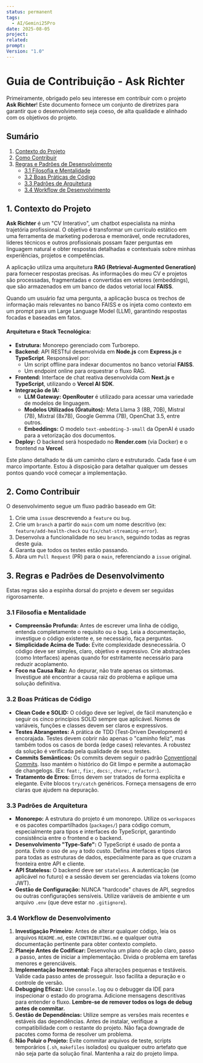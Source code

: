 ```yaml
---
status: permanent
tags:
  - AI/Gemini25Pro
date: 2025-08-05
project:
related:
prompt:
Version: "1.0"
---
```

# Guia de Contribuição - Ask Richter

Primeiramente, obrigado pelo seu interesse em contribuir com o projeto **Ask Richter**\! Este documento fornece um conjunto de diretrizes para garantir que o desenvolvimento seja coeso, de alta qualidade e alinhado com os objetivos do projeto.

## Sumário

1.  [Contexto do Projeto](https://www.google.com/search?q=%231-contexto-do-projeto)
2.  [Como Contribuir](https://www.google.com/search?q=%232-como-contribuir)
3.  [Regras e Padrões de Desenvolvimento](https://www.google.com/search?q=%233-regras-e-padr%C3%B5es-de-desenvolvimento)
      - [3.1 Filosofia e Mentalidade](https://www.google.com/search?q=%2331-filosofia-e-mentalidade)
      - [3.2 Boas Práticas de Código](https://www.google.com/search?q=%2332-boas-pr%C3%A1ticas-de-c%C3%B3digo)
      - [3.3 Padrões de Arquitetura](https://www.google.com/search?q=%2333-padr%C3%B5es-de-arquitetura)
      - [3.4 Workflow de Desenvolvimento](https://www.google.com/search?q=%2334-workflow-de-desenvolvimento)

## 1\. Contexto do Projeto

**Ask Richter** é um "CV Interativo", um chatbot especialista na minha trajetória profissional. O objetivo é transformar um currículo estático em uma ferramenta de marketing poderosa e memorável, onde recrutadores, líderes técnicos e outros profissionais possam fazer perguntas em linguagem natural e obter respostas detalhadas e contextuais sobre minhas experiências, projetos e competências.

A aplicação utiliza uma arquitetura **RAG (Retrieval-Augmented Generation)** para fornecer respostas precisas. As informações do meu CV e projetos são processadas, fragmentadas e convertidas em vetores (embeddings), que são armazenados em um banco de dados vetorial local **FAISS**.

Quando um usuário faz uma pergunta, a aplicação busca os trechos de informação mais relevantes no banco FAISS e os injeta como contexto em um prompt para um Large Language Model (LLM), garantindo respostas focadas e baseadas em fatos.

#### Arquitetura e Stack Tecnológica:
- **Estrutura:** Monorepo gerenciado com Turborepo.
- **Backend:** API RESTful desenvolvida em **Node.js** com **Express.js** e **TypeScript**. Responsável por:
    - Um script offline para indexar documentos no banco vetorial **FAISS**.
    - Um endpoint online para orquestrar o fluxo RAG.
- **Frontend:** Interface de chat reativa desenvolvida com **Next.js** e **TypeScript**, utilizando o **Vercel AI SDK**.
- **Integração de IA:**
    - **LLM Gateway:** **OpenRouter** é utilizado para acessar uma variedade de modelos de linguagem.
    - **Modelos Utilizados (Gratuitos):** Meta Llama 3 (8B, 70B), Mistral (7B), Mixtral (8x7B), Google Gemma (7B), OpenChat 3.5, entre outros.
    - **Embeddings:** O modelo `text-embedding-3-small` da OpenAI é usado para a vetorização dos documentos.
- **Deploy:** O backend será hospedado no **Render.com** (via Docker) e o frontend na **Vercel**.

Este plano detalhado te dá um caminho claro e estruturado. Cada fase é um marco importante. Estou à disposição para detalhar qualquer um desses pontos quando você começar a implementação.

## 2\. Como Contribuir

O desenvolvimento segue um fluxo padrão baseado em Git:

1.  Crie uma `issue` descrevendo a `feature` ou `bug`.
2.  Crie um `branch` a partir do `main` com um nome descritivo (ex: `feature/add-health-check` ou `fix/chat-streaming-error`).
3.  Desenvolva a funcionalidade no seu `branch`, seguindo todas as regras deste guia.
4.  Garanta que todos os testes estão passando.
5.  Abra um `Pull Request` (PR) para o `main`, referenciando a `issue` original.

## 3\. Regras e Padrões de Desenvolvimento

Estas regras são a espinha dorsal do projeto e devem ser seguidas rigorosamente.

### 3.1 Filosofia e Mentalidade

  - **Compreensão Profunda:** Antes de escrever uma linha de código, entenda completamente o requisito ou o bug. Leia a documentação, investigue o código existente e, se necessário, faça perguntas.
  - **Simplicidade Acima de Tudo:** Evite complexidade desnecessária. O código deve ser simples, claro, objetivo e expressivo. Crie abstrações (como Interfaces) apenas quando for estritamente necessário para reduzir acoplamento.
  - **Foco na Causa Raiz:** Ao depurar, não trate apenas os sintomas. Investigue até encontrar a causa raiz do problema e aplique uma solução definitiva.

### 3.2 Boas Práticas de Código

  - **Clean Code e SOLID:** O código deve ser legível, de fácil manutenção e seguir os cinco princípios SOLID sempre que aplicável. Nomes de variáveis, funções e classes devem ser claros e expressivos.
  - **Testes Abrangentes:** A prática de TDD (Test-Driven Development) é encorajada. Testes devem cobrir não apenas o "caminho feliz", mas também todos os casos de borda (edge cases) relevantes. A robustez da solução é verificada pela qualidade de seus testes.
  - **Commits Semânticos:** Os commits devem seguir o padrão [Conventional Commits](https://www.conventionalcommits.org/en/v1.0.0/). Isso mantém o histórico do Git limpo e permite a automação de changelogs. (Ex: `feat:`, `fix:`, `docs:`, `chore:`, `refactor:`).
  - **Tratamento de Erros:** Erros devem ser tratados de forma explícita e elegante. Evite blocos `try/catch` genéricos. Forneça mensagens de erro claras que ajudem na depuração.

### 3.3 Padrões de Arquitetura

  - **Monorepo:** A estrutura do projeto é um monorepo. Utilize os `workspaces` e os pacotes compartilhados (`packages/`) para código comum, especialmente para tipos e interfaces do TypeScript, garantindo consistência entre o frontend e o backend.
  - **Desenvolvimento "Type-Safe":** O TypeScript é usado de ponta a ponta. Evite o uso de `any` a todo custo. Defina interfaces e tipos claros para todas as estruturas de dados, especialmente para as que cruzam a fronteira entre API e cliente.
  - **API Stateless:** O backend deve ser `stateless`. A autenticação (se aplicável no futuro) e a sessão devem ser gerenciadas via tokens (como JWT).
  - **Gestão de Configuração:** NUNCA "hardcode" chaves de API, segredos ou outras configurações sensíveis. Utilize variáveis de ambiente e um arquivo `.env` (que deve estar no `.gitignore`).

### 3.4 Workflow de Desenvolvimento

1.  **Investigação Primeiro:** Antes de alterar qualquer código, leia os arquivos `README.md`, este `CONTRIBUTING.md` e qualquer outra documentação pertinente para obter contexto completo.
2.  **Planeje Antes de Codificar:** Desenvolva um plano de ação claro, passo a passo, antes de iniciar a implementação. Divida o problema em tarefas menores e gerenciáveis.
3.  **Implementação Incremental:** Faça alterações pequenas e testáveis. Valide cada passo antes de prosseguir. Isso facilita a depuração e o controle de versão.
4.  **Debugging Eficaz:** Use `console.log` ou o debugger da IDE para inspecionar o estado do programa. Adicione mensagens descritivas para entender o fluxo. **Lembre-se de remover todos os logs de debug antes de commitar.**
5.  **Gestão de Dependências:** Utilize sempre as versões mais recentes e estáveis das dependências. Antes de instalar, verifique a compatibilidade com o restante do projeto. Não faça downgrade de pacotes como forma de resolver um problema.
6.  **Não Poluir o Projeto:** Evite commitar arquivos de teste, scripts temporários (`.sh`, `makefiles` isolados) ou qualquer outro artefato que não seja parte da solução final. Mantenha a raiz do projeto limpa.
